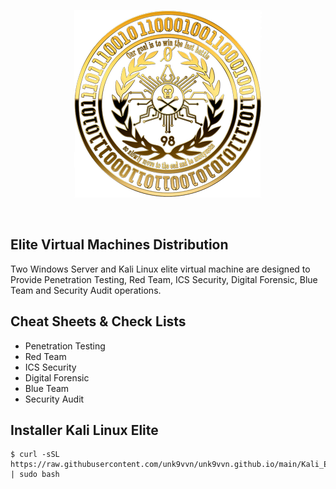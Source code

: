 <div align=center markdown="1">

![Unk9_Logo](https://raw.githubusercontent.com/unk9vvn/unk9vvn.github.io/main/logo.png)

</div>
<br>
</div>

## Elite Virtual Machines Distribution
Two Windows Server and Kali Linux elite virtual machine are designed to Provide Penetration Testing, Red Team, ICS Security, Digital Forensic, Blue Team and Security Audit operations.

## Cheat Sheets & Check Lists
* Penetration Testing
* Red Team
* ICS Security
* Digital Forensic
* Blue Team
* Security Audit

## Installer Kali Linux Elite
```
$ curl -sSL https://raw.githubusercontent.com/unk9vvn/unk9vvn.github.io/main/Kali_Elite.sh | sudo bash
```
